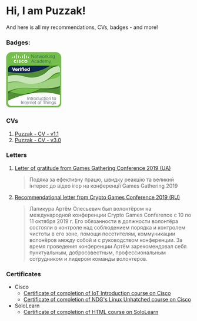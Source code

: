 # Hi, I am Puzzak!
And here is all my recommendations, CVs, badges - and more!
### Badges:
  ![Puzzak - Badge - Cisco - Introduction-to-IoT](/Puzzak%20-%20Badge%20-%20Cisco%20-%20Introduction-to-IoT%20-%20150px.png)
### CVs
  1. [Puzzak - CV - v1.1](/Puzzak%20-%20CV%20-%20v1.1.pdf)
  1. [Puzzak - CV - v3.0](/Puzzak%20-%20CV%20-%20v3.0.pdf)
### Letters
  1. [Letter of gratitude from Games Gathering Conference 2019 (UA)](/Puzzak%20-%20Letter%20-%20GGC%20-%20Gratitude.pdf)
      > Подяка за ефективну працю, швидку реакцію та великий інтерес до відео ігор на конференції Games Gathering 2019
  1. [Recommendational letter from Crypto Games Conference 2019 (RU)](/Puzzak%20-%20Letter%20-%20CGC%20-%20Recommendation.pdf)
      >Лапикура Артём Олесьевич был волонтёром на международной конференции Crypto Games Conference с 10 по 11  октября 2019 г. Его обязанности в должности волонтёра состояли в контроле над соблюдением порядка и контролем чистоты в его зоне, помощи посетителям, коммуникации волонёров между собой и с руководством конференции. За время проведения конференции Артём зарекомендовал себя пунктуальным, добросовестным, профессиональным сотрудником и лидером команды волонтеров.
 ### Certificates
 * Cisco
    * [Certificate of completion of IoT Introduction course on Cisco](/Puzzak%20-%20Certificate%20-%20Cisco%20-%20IoT_Introduction.pdf)
    * [Certificate of completion of NDG's Linux Unhatched course on Cisco](/Puzzak%20-%20Certificate%20-%20Cisco%20-%20NDG%20Linux%20Unhatched.pdf)
  * SoloLearn
    * [Certificate of completion of HTML course on SoloLearn](/Puzzak%20-%20Certificate%20-%20SoloLearn%20-%20HTML.pdf)
